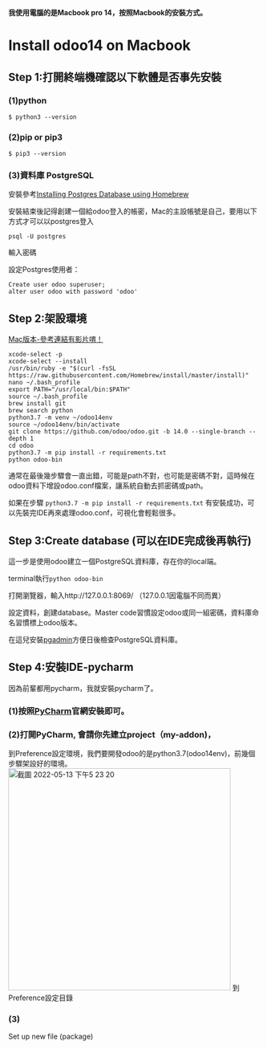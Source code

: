 
**我使用電腦的是Macbook pro 14，按照Macbook的安裝方式。**
# Install odoo14 on Macbook

## Step 1:打開終端機確認以下軟體是否事先安裝
### (1)python
`$ python3 --version`
### (2)pip or pip3
`$ pip3 --version`
     
### (3)資料庫 PostgreSQL
安裝參考[Installing Postgres Database using Homebrew](https://www.sqlshack.com/setting-up-a-postgresql-database-on-mac/)

安裝結束後記得創建一個給odoo登入的帳密，Mac的主設帳號是自己，要用以下方式才可以以postgres登入

`psql -U postgres`

輸入密碼

設定Postgres使用者：	
```
Create user odoo superuser;
alter user odoo with password 'odoo'
```

## Step 2:架設環境
[Mac版本-參考連結有影片唷！](https://googlyengineer.blogspot.com/2021/08/how-to-setup-odoo-on-macbook-pro.html)
```
xcode-select -p
xcode-select --install
/usr/bin/ruby -e "$(curl -fsSL https://raw.githubusercontent.com/Homebrew/install/master/install)"
nano ~/.bash_profile
export PATH="/usr/local/bin:$PATH"
source ~/.bash_profile
brew install git
brew search python
python3.7 -m venv ~/odoo14env
source ~/odoo14env/bin/activate
git clone https://github.com/odoo/odoo.git -b 14.0 --single-branch --depth 1
cd odoo
python3.7 -m pip install -r requirements.txt
python odoo-bin
```
通常在最後幾步驟會一直出錯，可能是path不對，也可能是密碼不對，這時候在odoo資料下增設odoo.conf檔案，讓系統自動去抓密碼或path。

如果在步驟
`python3.7 -m pip install -r requirements.txt`
有安裝成功，可以先裝完IDE再來處理odoo.conf，可視化會輕鬆很多。

## Step 3:Create database (可以在IDE完成後再執行)
這一步是使用odoo建立一個PostgreSQL資料庫，存在你的local端。

terminal執行`python odoo-bin`

打開瀏覽器，輸入http://127.0.0.1:8069/ （127.0.0.1因電腦不同而異）

設定資料，創建database。Master code習慣設定odoo或同一組密碼，資料庫命名習慣標上odoo版本。

在這兒安裝[pgadmin](https://www.pgadmin.org/download/pgadmin-4-macos/)方便日後檢查PostgreSQL資料庫。


## Step 4:安裝IDE-pycharm
因為前輩都用pycharm，我就安裝pycharm了。

### (1)按照[PyCharm](https://www.jetbrains.com/pycharm/)官網安裝即可。
### (2)打開PyCharm, 會請你先建立project（my-addon)，
到Preference設定環境，我們要開發odoo的是python3.7(odoo14env)，前幾個步驟架設好的環境。
<img width="443" alt="截圖 2022-05-13 下午5 23 20" src="https://user-images.githubusercontent.com/77597518/168253811-1715ebeb-697e-490d-8ecd-4161458d39ee.png">
到Preference設定目錄

### (3) 

Set up new file (package)

